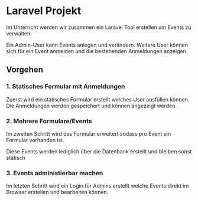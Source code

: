 # Laravel Projekt

Im Unterricht werden wir zusammen ein Laravel Tool erstellen um Events zu verwalten.

Ein Admin-User kann Events anlegen und verändern. Weitere User können sich für ein Event anmelden und die 
bestehenden Anmeldungen anzeigen.

## Vorgehen

### 1. Statisches Formular mit Anmeldungen

Zuerst wird ein statisches Formular erstellt welches User ausfüllen können. Die Anmeldungen werden gespeichert
und können angezeigt werden.

### 2. Mehrere Formulare/Events

Im zweiten Schritt wird das Formular erweitert sodass pro Event ein Formular vorhanden ist.

Diese Events werden lediglich über die Datenbank erstellt und bleiben sonst statisch 

### 3. Events administierbar machen

Im letzten Schritt wird ein Login für Admins erstellt welche Events direkt im Browser erstellen und bearbeiten können.